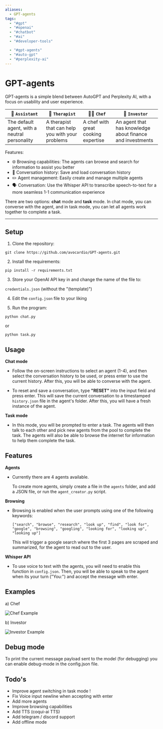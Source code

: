 ```yaml
---
aliases:
  - GPT-agents
tags:
  - "#gpt"
  - "#openai"
  - "#chatbot"
  - "#ai"
  - "#developer-tools"

  - "#gpt-agents"
  - "#auto-gpt"
  - "#perplexity-ai"
---
```

# GPT-agents 

GPT-agents is a simple blend between AutoGPT and Perplexity AI, with a focus on usability and user experience.

| 💼 `Assistant` | 💭 `Therapist` | 👨‍🍳 `Chef` | 👔 `Investor` |
|----------|----------|----------|----------|
| The default agent, with a neutral personality         |   A therapist that can help you with your problems       |    A chef with great cooking expertise      |   An agent that has knowledge about finance and investments       |


Features: 

- 🌐 Browsing capabilities: The agents can browse and search for information to assist you better
- 📝 Conversation history: Save and load conversation history
- ✏️ Agent management: Easily create and manage multiple agents
- 🗣️ Conversation: Use the Whisper API to transcribe speech-to-text for a more seamless 1-1 communication experience

There are two options: __chat__ mode and __task__ mode. In chat mode, you can converse with the agent, and in task mode, you can let all agents work together to complete a task.

____________________________________________________

## Setup

1. Clone the repository:
```
git clone https://github.com/avocardio/GPT-agents.git
```
2. Install the requirements:
```
pip install -r requirements.txt
```
3. Store your OpenAI API key in and change the name of the file to:

`credentials.json` (without the "(template)")

4. Edit the `config.json` file to your liking

5. Run the program:
```
python chat.py
```
or 
```
python task.py
```

## Usage

__Chat mode__

- Follow the on-screen instructions to select an agent (1-4), and then select the conversation history to be used, or press enter to use the current history. After this, you will be able to converse with the agent.

- To reset and save a conversation, type **"RESET"** into the input field and press enter. This will save the current conversation to a timestamped `history.json` file in the agent's folder. After this, you will have a fresh instance of the agent.

__Task mode__

- In this mode, you will be prompted to enter a task. The agents will then talk to each other and pick new agents from the pool to complete the task. The agents will also be able to browse the internet for information to help them complete the task.

## Features

__Agents__

- Currently there are 4 agents available.

    To create more agents, simply create a file in the `agents` folder, and add a JSON file, or run the `agent_creator.py` script.

__Browsing__

- Browsing is enabled when the user prompts using one of the following keywords:

    `["search", "browse", "research", "look up", "find", "look for", "google", "browsing", "googling", "looking for", "looking up", "looking up"]`

    This will trigger a google search where the first 3 pages are scraped and summarized, for the agent to read out to the user.

__Whisper API__

- To use voice to text with the agents, you will need to enable this function in `config.json`. Then, you will be able to speak to the agent when its your turn ("You:") and accept the message with enter.

## Examples

a) Chef

![Chef Example](https://drive.google.com/uc?id=1yvdbwZMC45X88_FTROM9IK7u1tIHRuEt)

b) Investor

![Investor Example](https://drive.google.com/uc?id=1DJVfbDpz6QsOpxV3f4c-9Uj4iqSIrNkT)

## Debug mode

To print the current message payload sent to the model (for debugging) you can enable debug-mode in the config.json file.

## Todo's

- Improve agent switching in task mode !
- Fix Voice input newline when accepting with enter
- Add more agents
- Improve browsing capabilities
- Add TTS (coqui-ai TTS)
- Add telegram / discord support
- Add offline mode
